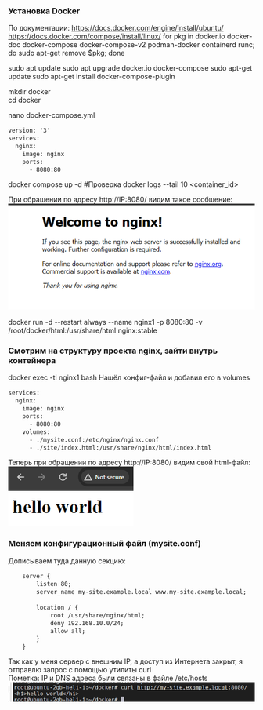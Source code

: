 ### Установка Docker
По документации:
https://docs.docker.com/engine/install/ubuntu/  
https://docs.docker.com/compose/install/linux/
for pkg in docker.io docker-doc docker-compose docker-compose-v2 podman-docker containerd runc; do sudo apt-get remove $pkg; done  

sudo apt update
sudo apt upgrade docker.io docker-compose
sudo apt-get update
sudo apt-get install docker-compose-plugin

mkdir docker  
cd docker

nano docker-compose.yml
```
version: '3'
services:
  nginx:
    image: nginx
    ports:
      - 8080:80
```
docker compose up -d
#Проверка
docker logs --tail 10 <container_id>

При обращении по адресу http://IP:8080/ видим такое сообщение:
![img_1.png](img_1.png)

docker run -d --restart always --name nginx1 -p 8080:80 -v /root/docker/html:/usr/share/html nginx:stable
### Смотрим на структуру проекта nginx, зайти внутрь контейнера
docker exec -ti nginx1 bash
Нашёл конфиг-файл и добавил его в volumes
```
services:
  nginx:
    image: nginx
    ports:
      - 8080:80
    volumes:
      - ./mysite.conf:/etc/nginx/nginx.conf
      - ./site/index.html:/usr/share/nginx/html/index.html
```
Теперь при обращении по адресу http://IP:8080/ видим свой html-файл:  
![img_2.png](img_2.png)

### Меняем конфигурационный файл (mysite.conf)
Дописываем туда данную секцию:
```
    server {
        listen 80;
        server_name my-site.example.local www.my-site.example.local;

        location / {
            root /usr/share/nginx/html;
            deny 192.168.10.0/24;
            allow all;
        }
    }

```
Так как у меня сервер с внешним IP, а доступ из Интернета закрыт, я отправлю запрос с помощью утилиты curl  
Пометка: IP и DNS адреса были связаны в файле /etc/hosts
![img_3.png](img_3.png)









